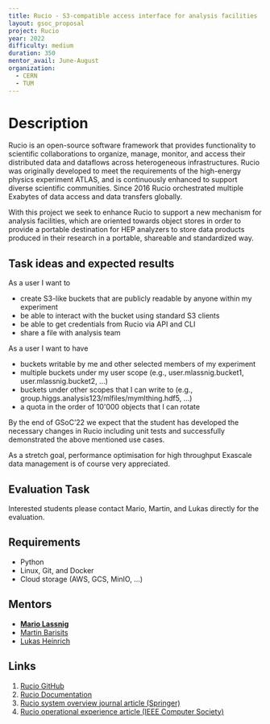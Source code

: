 ```yaml
---
title: Rucio - S3-compatible access interface for analysis facilities
layout: gsoc_proposal
project: Rucio
year: 2022
difficulty: medium
duration: 350
mentor_avail: June-August
organization:
  - CERN
  - TUM
---
```


# Description

Rucio is an open-source software framework that provides functionality to
scientific collaborations to organize, manage, monitor, and access their
distributed data and dataflows across heterogeneous infrastructures. Rucio was
originally developed to meet the requirements of the high-energy physics
experiment ATLAS, and is continuously enhanced to support diverse scientific
communities. Since 2016 Rucio orchestrated multiple Exabytes of data access and
data transfers globally.

With this project we seek to enhance Rucio to support a new mechanism for
analysis facilities, which are oriented towards object stores in order to
provide a portable destination for HEP analyzers to store data products produced
in their research in a portable, shareable and standardized way.

## Task ideas and expected results

As a user I want to

- create S3-like buckets that are publicly readable by anyone within my
  experiment
- be able to interact with the bucket using standard S3 clients
- be able to get credentials from Rucio via API and CLI
- share a file with analysis team

As a user I want to have

- buckets writable by me and other selected members of my experiment
- multiple buckets under my user scope (e.g., user.mlassnig.bucket1,
  user.mlassnig.bucket2, ...)
- buckets under other scopes that I can write to (e.g.,
  group.higgs.analysis123/mlfiles/mymlthing.hdf5, ...)
- a quota in the order of 10'000 objects that I can rotate

By the end of GSoC’22 we expect that the student has developed the necessary
changes in Rucio including unit tests and successfully demonstrated the above
mentioned use cases.

As a stretch goal, performance optimisation for high throughput Exascale data
management is of course very appreciated.

## Evaluation Task

Interested students please contact Mario, Martin, and Lukas directly for the
evaluation.

## Requirements

- Python
- Linux, Git, and Docker
- Cloud storage (AWS, GCS, MinIO, ...)

## Mentors

- **[Mario Lassnig](mailto:mario.lassnig@cern.ch)**
- [Martin Barisits](mailto:martin.barisits@cern.ch)
- [Lukas Heinrich](mailto:lukas.heinrich@cern.ch)

## Links

1.  [Rucio GitHub](https://github.com/rucio/rucio)
2.  [Rucio Documentation](https://rucio.readthedocs.io/en/latest/)
3.  [Rucio system overview journal article (Springer)](https://doi.org/10.1007/s41781-019-0026-3)
4.  [Rucio operational experience article (IEEE Computer Society)](http://sites.computer.org/debull/A20mar/p9.pdf)
